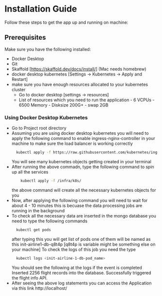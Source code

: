 # Installation Guide

Follow these steps to get the app up and running on machine:

## Prerequisites

Make sure you have the following installed:

- Docker Desktop
- Git
- Skaffold [https://skaffold.dev/docs/install/] (Mac needs homebrew)
- docker desktop kubernetes [Settings -> Kubernetes -> Apply and Restart]
- make sure you have enough resources allocated to your kubernetes cluster
     - Go to docker desktop [settings -> resources]
     - List of resources which you need to run the application
            - 6 VCPUs
            - 6500 Memory
            - Disksize 200G+ 
            - swap 2GB

### Using Docker Desktop Kubernetes 
- Go to Project root directory
- Assuming you are using docker desktop kubernetes you will need to apply the following command to enable ingress-nginx-controller in your machine to make sure the load balancer
  is working correctly
  ```bash
    kubectl apply -f https://raw.githubusercontent.com/kubernetes/ingress-nginx/controller-v1.8.2/deploy/static/provider/cloud/deploy.yaml
  ```
  You will see many kubernetes objects getting created in your terminal
- After running the above commadn, type the following command to spin up all the services
  ```bash
      kubectl apply -f /infra/k8s/
  ```
  the above command will create all the necessary kubernetes objects for you
- Now, after applying the following command you will need to wait for about 4 - 10 minutes this is becuase the data processing jobs are running in the background
- To check all the necessary data are inserted in the mongo database you need to type the following commands
    ```bash
      kubectl get pods
    ```
    after typing this you will get list of pods one of them will be named as this init-airline1-db-q8t4p [q8t4p is variable might be something else on your machine]
    To check the logs of this job you need the type
  ```bash
    kubectl logs <init-airline-1-db-pod_name>
  ```
  You should see the following at the logs if the event is completed 
  Inserted 2256 flight records into the database.
  Successfully triggered the flight info API.
- After seeing the above log statements you can access the Application via this link
    http://localhost/

